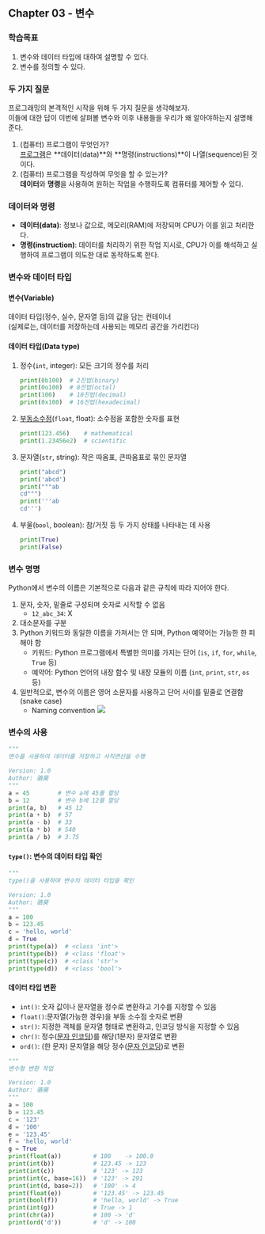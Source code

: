 ## Chapter 03 - 변수

### 학습목표
1. 변수와 데이터 타입에 대하여 설명할 수 있다.
2. 변수를 정의할 수 있다.

### 두 가지 질문
프로그래밍의 본격적인 시작을 위해 두 가지 질문을 생각해보자. \
이들에 대한 답이 이번에 살펴볼 변수와 이후 내용들을 우리가 왜 알아야하는지 설명해준다.

1. (컴퓨터) 프로그램이 무엇인가? \
[프로그램](https://en.wikipedia.org/wiki/Computer_program)은 **데이터(data)**와 **명령(instructions)**이 나열(sequence)된 것이다.
2. (컴퓨터) 프로그램을 작성하여 무엇을 할 수 있는가? \
**데이터**와 **명령**을 사용하여 원하는 작업을 수행하도록 컴퓨터를 제어할 수 있다.

### 데이터와 명령
- **데이터(data)**: 정보나 값으로, 메모리(RAM)에 저장되며 CPU가 이를 읽고 처리한다.
- **명령(instruction)**: 데이터를 처리하기 위한 작업 지시로, CPU가 이를 해석하고 실행하여 프로그램이 의도한 대로 동작하도록 한다.

### 변수와 데이터 타입
#### 변수(Variable)
데이터 타입(정수, 실수, 문자열 등)의 값을 담는 컨테이너 \
(실제로는, 데이터를 저장하는데 사용되는 메모리 공간을 가리킨다)

#### 데이터 타입(Data type)
1. 정수(`int`, integer): 모든 크기의 정수를 처리
    ```Python
    print(0b100)  # 2진법(binary)
    print(0o100)  # 8진법(octal)
    print(100)    # 10진법(decimal)
    print(0x100)  # 16진법(hexadecimal)
    ```
2. [부동소수점](https://ko.wikipedia.org/wiki/%EB%B6%80%EB%8F%99%EC%86%8C%EC%88%98%EC%A0%90)(`float`, float): 소수점을 포함한 숫자를 표현
    ```Python
    print(123.456)    # mathematical
    print(1.23456e2)  # scientific
    ```
3. 문자열(`str`, string): 작은 따옴표, 큰따옴표로 묶인 문자열
    ```Python
    print("abcd")
    print('abcd')
    print("""ab
    cd""")
    print('''ab
    cd''')
    ```
4. 부울(`bool`, boolean): 참/거짓 등 두 가지 상태를 나타내는 데 사용
    ```python
    print(True)
    print(False)
    ```

### 변수 명명
Python에서 변수의 이름은 기본적으로 다음과 같은 규칙에 따라 지어야 한다.

1. 문자, 숫자, 밑줄로 구성되며 숫자로 시작할 수 없음
   - `12_abc_34`: X
2. 대소문자를 구분
3. Python 키워드와 동일한 이름을 가져서는 안 되며, Python 예약어는 가능한 한 피해야 함
    - 키워드: Python 프로그램에서 특별한 의미를 가지는 단어 (`is`, `if`, `for`, `while`, `True` 등)
    - 예약어: Python 언어의 내장 함수 및 내장 모듈의 이름 (`int`, `print`, `str`, `os` 등)
4. 일반적으로, 변수의 이름은 영어 소문자를 사용하고 단어 사이를 밑줄로 연결함 (snake case)
    - Naming convention
      <img src="https://preview.redd.it/bncs74w0fxk61.png?auto=webp&s=fe03e69ebd02800384cc5a75fe6e3de11bebb8df">

### 변수의 사용
```Python
"""
변수를 사용하여 데이터를 저장하고 사칙연산을 수행

Version: 1.0
Author: 骆昊
"""
a = 45        # 변수 a에 45를 할당
b = 12        # 변수 b에 12를 할당
print(a, b)   # 45 12
print(a + b)  # 57
print(a - b)  # 33
print(a * b)  # 540
print(a / b)  # 3.75
```

#### `type()`: 변수의 데이터 타입 확인
```Python
"""
type()을 사용하여 변수의 데이터 타입을 확인

Version: 1.0
Author: 骆昊
"""
a = 100
b = 123.45
c = 'hello, world'
d = True
print(type(a))  # <class 'int'>
print(type(b))  # <class 'float'>
print(type(c))  # <class 'str'>
print(type(d))  # <class 'bool'>
```

#### 데이터 타입 변환
- `int()`: 숫자 값이나 문자열을 정수로 변환하고 기수를 지정할 수 있음
- `float()`:문자열(가능한 경우)을 부동 소수점 숫자로 변환
- `str()`: 지정한 객체를 문자열 형태로 변환하고, 인코딩 방식을 지정할 수 있음
- `chr()`: 정수([문자 인코딩](https://ko.wikipedia.org/wiki/ASCII))를 해당(1문자) 문자열로 변환
- `ord()`: (한 문자) 문자열을 해당 정수([문자 인코딩](https://ko.wikipedia.org/wiki/ASCII))로 변환

```Python
"""
변수형 변환 작업

Version: 1.0
Author: 骆昊
"""
a = 100
b = 123.45
c = '123'
d = '100'
e = '123.45'
f = 'hello, world'
g = True
print(float(a))         # 100    -> 100.0
print(int(b))           # 123.45 -> 123
print(int(c))           # '123' -> 123
print(int(c, base=16))  # '123' -> 291
print(int(d, base=2))   # '100' -> 4
print(float(e))         # '123.45' -> 123.45
print(bool(f))          # 'hello, world' -> True
print(int(g))           # True -> 1
print(chr(a))           # 100 -> 'd'
print(ord('d'))         # 'd' -> 100
```
